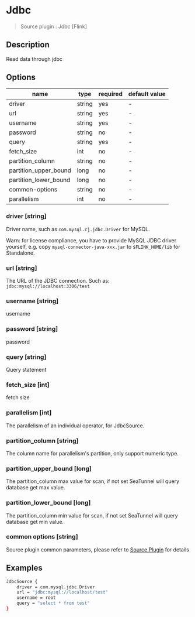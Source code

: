 # Jdbc

> Source plugin : Jdbc [Flink]

## Description

Read data through jdbc

## Options

| name                  | type   | required | default value |
|-----------------------|--------| -------- | ------------- |
| driver                | string | yes      | -             |
| url                   | string | yes      | -             |
| username              | string | yes      | -             |
| password              | string | no       | -             |
| query                 | string | yes      | -             |
| fetch_size            | int    | no       | -             |
| partition_column      | string | no       | -             |
| partition_upper_bound | long   | no       | -             |
| partition_lower_bound | long   | no       | -             |
| common-options        | string | no       | -             |
| parallelism           | int    | no       | -             |

### driver [string]

Driver name, such as `com.mysql.cj.jdbc.Driver` for MySQL.

Warn: for license compliance, you have to provide MySQL JDBC driver yourself, e.g. copy `mysql-connector-java-xxx.jar` to `$FLINK_HOME/lib` for Standalone.

### url [string]

The URL of the JDBC connection. Such as: `jdbc:mysql://localhost:3306/test`

### username [string]

username

### password [string]

password

### query [string]

Query statement

### fetch_size [int]

fetch size

### parallelism [int]

The parallelism of an individual operator, for JdbcSource.

### partition_column [string]

The column name for parallelism's partition, only support numeric type.

### partition_upper_bound [long]

The partition_column max value for scan, if not set SeaTunnel will query database get max value.

### partition_lower_bound [long]

The partition_column min value for scan, if not set SeaTunnel will query database get min value.

### common options [string]

Source plugin common parameters, please refer to [Source Plugin](./source-plugin.md) for details

## Examples

```bash
JdbcSource {
    driver = com.mysql.jdbc.Driver
    url = "jdbc:mysql://localhost/test"
    username = root
    query = "select * from test"
}
```
